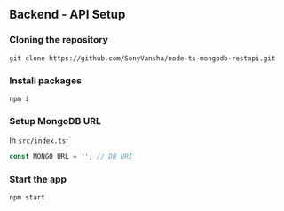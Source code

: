 ##


## Backend - API Setup

### Cloning the repository

```shell
git clone https://github.com/SonyVansha/node-ts-mongodb-restapi.git
```

### Install packages

```shell
npm i
```

### Setup MongoDB URL

In `src/index.ts`:

```js
const MONGO_URL = ''; // DB URI
```

### Start the app

```shell
npm start
```
